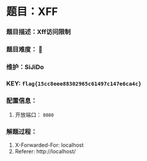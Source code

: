 # 题目：XFF

### 题目描述：Xff访问限制

### 题目难度： 🌟

### 维护：SiJiDo

### KEY: `flag{15cc8eee88302965c61497c147e6ca4c}`

### 配置信息： 

1. 开放端口： `8080`

### 解题过程：

1. X-Forwarded-For: localhost
2. Referer: http://localhost/